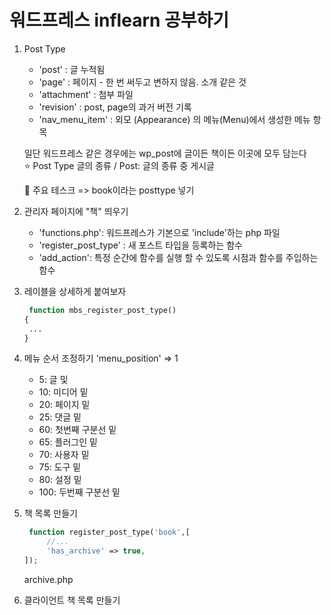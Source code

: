 # 워드프레스 inflearn 공부하기

1. Post Type
    - 'post' : 글 누적됨
    - 'page' : 페이지 - 한 번 써두고 변하지 않음. 소개 같은 것
    - 'attachment' : 첨부 파일
    - 'revision' : post, page의 과거 버전 기록
    - 'nav_menu_item' : 외모 (Appearance) 의 메뉴(Menu)에서 생성한 메뉴 항목
        
    일단 워드프레스 같은 경우에는 wp_post에 글이든 책이든 이곳에 모두 담는다
   <br>
    ⭐ Post Type 글의 종류 / Post: 글의 종류 중 게시글

    💬 주요 테스크 => book이라는 posttype 넣기

2. 관리자 페이지에 "책" 띄우기
    - 'functions.php': 워드프레스가 기본으로 'include'하는 php 파일
    - 'register_post_type' : 새 포스트 타입을 등록하는 함수
    - 'add_action': 특정 순간에 함수를 실행 할 수 있도록 시점과 함수를 주입하는 함수

3. 레이블을 상세하게 붙여보자
   ```php
    function mbs_register_post_type() 
   {
    ...
   }
    ```

4. 메뉴 순서 조정하기
    'menu_position' => 1
    - 5: 글 및
    - 10: 미디어 밑
    - 20: 페이지 밑
    - 25: 댓글 밑
    - 60: 첫번째 구분선 밑
    - 65: 플러그인 밑
    - 70: 사용자 밑
    - 75: 도구 밑
    - 80: 설정 밑
    - 100: 두번째 구분선 밑

5. 책 목록 만들기
   ```php
    function register_post_type('book',[
        //...
        'has_archive' => true,
   ]);
    ```
   archive.php

6. 클라이언트 책 목록 만들기